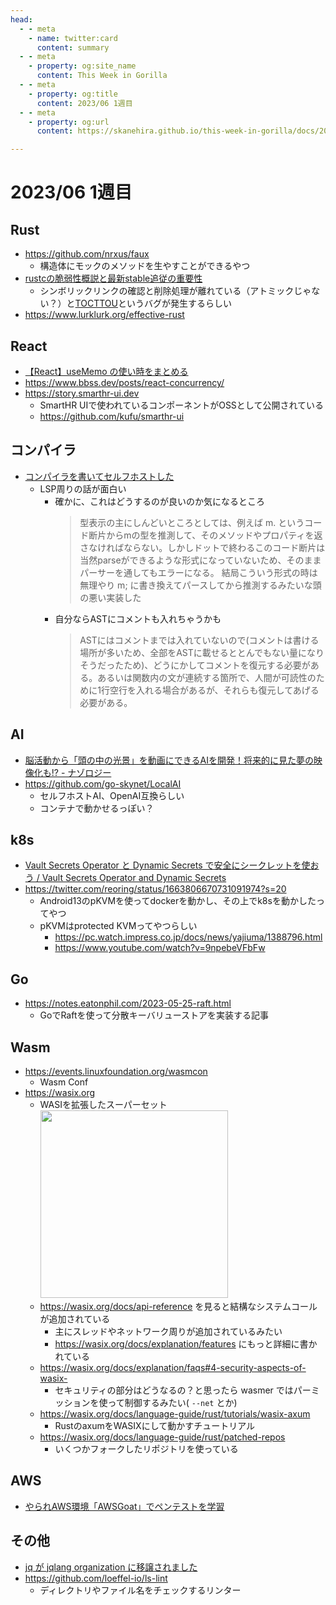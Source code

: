 ```yaml
---
head:
  - - meta
    - name: twitter:card
      content: summary
  - - meta
    - property: og:site_name
      content: This Week in Gorilla
  - - meta
    - property: og:title
      content: 2023/06 1週目
  - - meta
    - property: og:url
      content: https://skanehira.github.io/this-week-in-gorilla/docs/2023/0601.html

---
```


# 2023/06 1週目

## Rust
- https://github.com/nrxus/faux
  - 構造体にモックのメソッドを生やすことができるやつ
- [rustcの脆弱性概説と最新stable追従の重要性](https://techblog.paild.co.jp/entry/2023/05/26/135944)
  - シンボリックリンクの確認と削除処理が離れている（アトミックじゃない？）と[TOCTTOU](https://ja.wikipedia.org/wiki/Time_of_check_to_time_of_use)というバグが発生するらしい
- https://www.lurklurk.org/effective-rust

## React
- [【React】useMemo の使い時をまとめる](https://zenn.dev/chot/articles/react-when-to-use-memo)
- https://www.bbss.dev/posts/react-concurrency/
- https://story.smarthr-ui.dev
  - SmartHR UIで使われているコンポーネントがOSSとして公開されている
  - https://github.com/kufu/smarthr-ui

## コンパイラ
- [コンパイラを書いてセルフホストした](https://zenn.dev/myuon/articles/76047d5d575346)
  - LSP周りの話が面白い
    - 確かに、これはどうするのが良いのか気になるところ
      > 型表示の主にしんどいところとしては、例えば m. というコード断片からmの型を推測して、そのメソッドやプロパティを返さなければならない。しかしドットで終わるこのコード断片は当然parseができるような形式になっていないため、そのままパーサーを通してもエラーになる。
      > 結局こういう形式の時は無理やり m; に書き換えてパースしてから推測するみたいな頭の悪い実装した
    - 自分ならASTにコメントも入れちゃうかも
      > ASTにはコメントまでは入れていないので(コメントは書ける場所が多いため、全部をASTに載せるととんでもない量になりそうだったため)、どうにかしてコメントを復元する必要がある。あるいは関数内の文が連続する箇所で、人間が可読性のために1行空行を入れる場合があるが、それらも復元してあげる必要がある。 

## AI
- [脳活動から「頭の中の光景」を動画にできるAIを開発！将来的に見た夢の映像化も!? - ナゾロジー](https://nazology.net/archives/126837)
- https://github.com/go-skynet/LocalAI
  - セルフホストAI、OpenAI互換らしい
  - コンテナで動かせるっぽい？

## k8s
- [Vault Secrets Operator と Dynamic Secrets で安全にシークレットを使おう / Vault Secrets Operator and Dynamic Secrets](https://speakerdeck.com/nnstt1/vault-secrets-operator-and-dynamic-secrets)
- https://twitter.com/reoring/status/1663806670731091974?s=20
  - Android13のpKVMを使ってdockerを動かし、その上でk8sを動かしたってやつ
  - pKVMはprotected KVMってやつらしい
    - https://pc.watch.impress.co.jp/docs/news/yajiuma/1388796.html
    - https://www.youtube.com/watch?v=9npebeVFbFw

## Go
- https://notes.eatonphil.com/2023-05-25-raft.html
  - GoでRaftを使って分散キーバリューストアを実装する記事

## Wasm
- https://events.linuxfoundation.org/wasmcon
  - Wasm Conf
- https://wasix.org
  - WASIを拡張したスーパーセット
    <img src="https://wasix.org/_next/static/media/wasix-explained.d69ea729.png" width=300 />
  - https://wasix.org/docs/api-reference を見ると結構なシステムコールが追加されている
    - 主にスレッドやネットワーク周りが追加されているみたい
    - https://wasix.org/docs/explanation/features にもっと詳細に書かれている
  - https://wasix.org/docs/explanation/faqs#4-security-aspects-of-wasix-
    - セキュリティの部分はどうなるの？と思ったら wasmer ではパーミッションを使って制御するみたい( `--net` とか)
  - https://wasix.org/docs/language-guide/rust/tutorials/wasix-axum
    - RustのaxumをWASIXにして動かすチュートリアル
  - https://wasix.org/docs/language-guide/rust/patched-repos
    - いくつかフォークしたリポジトリを使っている

## AWS
- [やられAWS環境「AWSGoat」でペンテストを学習](https://blog.motikan2010.com/entry/2023/05/31/%E3%82%84%E3%82%89%E3%82%8CAWS%E7%92%B0%E5%A2%83%E3%80%8CAWSGoat%E3%80%8D%E3%81%A7%E3%83%9A%E3%83%B3%E3%83%86%E3%82%B9%E3%83%88%E3%82%92%E5%AD%A6%E7%BF%92)

## その他
- [jq が jqlang organization に移譲されました](https://itchyny.hatenablog.com/entry/2023/05/30/090000)
- https://github.com/loeffel-io/ls-lint
  - ディレクトリやファイル名をチェックするリンター
